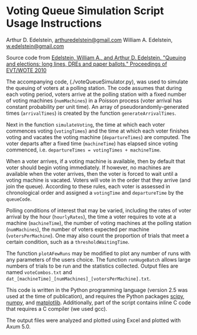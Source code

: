 # Voting Queue Simulation Script Usage Instructions

Arthur D. Edelstein, arthuredelstein@gmail.com
William A. Edelstein, w.edelstein@gmail.com

Source code from [Edelstein, William A., and Arthur D. Edelstein. "Queuing and elections: long lines, DREs and paper ballots." Proceedings of EVT/WOTE 2010](http://bit.ly/T2BEFr)

The accompanying code, (./voteQueueSimulator.py), was used to simulate the queuing of voters at a polling station. The code assumes that during each voting period, voters arrive at the polling station with a fixed number of voting machines (`numMachines`) in a Poisson process (voter arrival has constant probability per unit time). An array of pseudorandomly-generated times (`arrivalTimes`) is created by the function `generateArrivalTimes`.

Next in the function `simulateVoting`, the time at which each voter commences voting (`votingTimes`) and the time at which each voter finishes voting and vacates the voting machine (`departureTimes`) are computed. The voter departs after a fixed time (`machineTime`) has elapsed since voting commenced, i.e. `departureTimes = votingTimes + machineTime`.

When a voter arrives, if a voting machine is available, then by default that voter should begin voting immediately. If however, no machines are available when the voter arrives, then the voter is forced to wait until a voting machine is vacated. Voters will vote in the order that they arrive (and join the queue). According to these rules, each voter is assessed in chronological order and assigned a `votingTime` and `departureTime` by the `queueCode`. 

Polling conditions of interest that may be varied, including the rates of voter arrival by the hour (`hourlyRates`), the time a voter requires to vote at a machine (`machineTime`), the number of voting machines at the polling station (`numMachines`), the number of voters expected per machine (`votersPerMachine`). One may also count the proportion of trials that meet a certain condition, such as a `thresholdWaitingTime`.

The function `plotAFewRuns` may be modified to plot any number of runs with any parameters of the users choice. The function `runHugeBatch` allows large numbers of trials to be run and the statistics collected. Output files are named `voteCombos.txt` and `dat_[machineTime]_[numMachines]_[votersPerMachine].txt`.

This code is written in the Python programming language (version 2.5 was used at the time of publication), and requires the Python packages [scipy](http://scipy.org), [numpy](numpy.org), and [matplotlib](http://matplotlib.org). Additionally, part of the script contains inline C code that requires a C compiler (we used gcc). 

The output files were analyzed and plotted using Excel and plotted with Axum 5.0.

